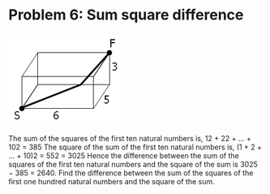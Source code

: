 # Problem 6: Sum square difference

![p336](img/006.gif)

The sum of the squares of the first ten natural numbers is, 12 + 22 +
... + 102 = 385 The square of the sum of the first ten natural numbers
is, (1 + 2 + ... + 10)2 = 552 = 3025 Hence the difference between the
sum of the squares of the first ten natural numbers and the square of
the sum is 3025 − 385 = 2640. Find the difference between the sum of the
squares of the first one hundred natural numbers and the square of the
sum.